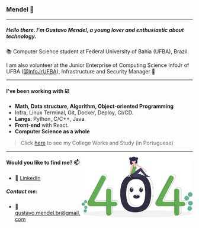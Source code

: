 ### Mendel :dizzy:
---

##### Hello there. I'm Gustavo Mendel, a young lover and enthusiastic about technology. 

:books: Computer Science student at Federal University of Bahia (UFBA), Brazil. 

I am also volunteer at the Junior Enterprise of Computing Science InfoJr of UFBA ([@InfoJrUFBA](https://github.com/InfoJrUFBA)), Infrastructure and Security Manager :green_heart:

---

#### I've been working with :ballot_box_with_check:

- **Math, Data structure, Algorithm, Object-oriented Programming**
- Infra, Linux Terminal, Git, Docker, Deploy, CI/CD.
- **Langs**: Python, C/C++, Java.
- **Front-end** with React.
- **Computer Science as a whole** 
> Click [here](https://github.com/gustavo-mendel/meus-projetos-da-faculdade) to see my College Works and Study (in Portuguese)

---

<img src="404.svg" width="300" align="right">

#### Would you like to find me? 📫

- :link: [LinkedIn](https://www.linkedin.com/in/gustavo-mendel)

##### Contact me:
- :email: gustavo.mendel.br@gmail.com
